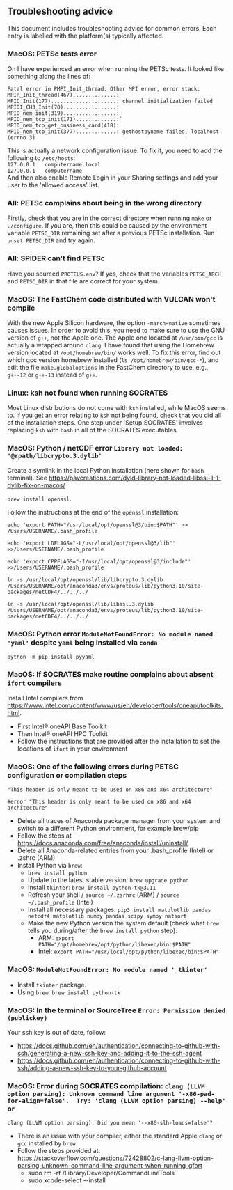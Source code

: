 ## Troubleshooting advice

This document includes troubleshooting advice for common errors. Each entry is labelled with the platform(s) typically affected.

### MacOS: PETSc tests error
On I have experienced an error when running the PETSc tests.
It looked like something along the lines of:
```
Fatal error in PMPI_Init_thread: Other MPI error, error stack:
MPIR_Init_thread(467)..............:
MPID_Init(177).....................: channel initialization failed
MPIDI_CH3_Init(70).................:
MPID_nem_init(319).................:
MPID_nem_tcp_init(171).............:`
MPID_nem_tcp_get_business_card(418):
MPID_nem_tcp_init(377).............: gethostbyname failed, localhost (errno 3)
```
This is actually a network configuration issue. To fix it, you need to add the following to `/etc/hosts`:    
`127.0.0.1   computername.local`    
`127.0.0.1   computername`    
And then also enable Remote Login in your Sharing settings and add your user to the 'allowed access' list.

### All: PETSc complains about being in the wrong directory
Firstly, check that you are in the correct directory when running `make` or `./configure`. If you are, then this could be caused by the environment variable `PETSC_DIR` remaining set after a previous PETSc installation. Run `unset PETSC_DIR` and try again.

### All: SPIDER can't find PETSc
Have you sourced `PROTEUS.env`? If yes, check that the variables `PETSC_ARCH` and `PETSC_DIR` in that file are correct for your system.

### MacOS: The FastChem code distributed with VULCAN won't compile 
With the new Apple Silicon hardware, the option `-march=native` sometimes causes issues. In order to avoid this, you need to make sure to use the GNU version of `g++`, not the Apple one. The Apple one located at `/usr/bin/gcc` is actually a wrapped around `clang`. I have found that using the Homebrew version located at `/opt/homebrew/bin/` works well. To fix this error, find out which gcc version homebrew installed (`ls /opt/homebrew/bin/gcc-*`), and edit the file `make.globaloptions` in the FastChem directory to use, e.g., `g++-12` or `g++-13` instead of `g++`.

### Linux: ksh not found when running SOCRATES
Most Linux distributions do not come with `ksh` installed, while MacOS seems to. If you get an error relating to `ksh` not being found, check that you did all of the installation steps. One step under 'Setup SOCRATES' involves replacing `ksh` with `bash` in all of the SOCRATES executables.

### MacOS: Python / netCDF error `Library not loaded: '@rpath/libcrypto.3.dylib'`
Create a symlink in the local Python installation (here shown for `bash` terminal). See https://pavcreations.com/dyld-library-not-loaded-libssl-1-1-dylib-fix-on-macos/

`brew install openssl`.

Follow the instructions at the end of the `openssl` installation:

`echo 'export PATH="/usr/local/opt/openssl@3/bin:$PATH"' >> /Users/USERNAME/.bash_profile`

`echo 'export LDFLAGS="-L/usr/local/opt/openssl@3/lib"' >>/Users/USERNAME/.bash_profile`  

`echo 'export CPPFLAGS="-I/usr/local/opt/openssl@3/include"' >>/Users/USERNAME/.bash_profile` 

`ln -s /usr/local/opt/openssl/lib/libcrypto.3.dylib /Users/USERNAME/opt/anaconda3/envs/proteus/lib/python3.10/site-packages/netCDF4/../../../`  

`ln -s /usr/local/opt/openssl/lib/libssl.3.dylib /Users/USERNAME/opt/anaconda3/envs/proteus/lib/python3.10/site-packages/netCDF4/../../../` 

### MacOS: Python error `ModuleNotFoundError: No module named 'yaml'` despite `yaml` being installed via `conda`
`python -m pip install pyyaml`

### MacOS: If SOCRATES make routine complains about absent `ifort` compilers
Install Intel compilers from https://www.intel.com/content/www/us/en/developer/tools/oneapi/toolkits.html.
* First Intel® oneAPI Base Toolkit
* Then Intel® oneAPI HPC Toolkit
* Follow the instructions that are provided after the installation to set the locations of `ifort` in your environment

### MacOS: One of the following errors during PETSC configuration or compilation steps
`"This header is only meant to be used on x86 and x64 architecture"`

`#error "This header is only meant to be used on x86 and x64 architecture"`

* Delete all traces of Anaconda package manager from your system and switch to a different Python environment, for example brew/pip
* Follow the steps at https://docs.anaconda.com/free/anaconda/install/uninstall/
* Delete all Anaconda-related entries from your .bash_profile (Intel) or .zshrc (ARM)
* Install Python via `brew`: 
  * `brew install python`
  * Update to the latest stable version: `brew upgrade python`
  * Install `tkinter`: `brew install python-tk@3.11`
  * Refresh your shell / `source ~/.zsrhrc` (ARM) / `source ~/.bash_profile` (Intel)
  * Install all necessary packages: `pip3 install matplotlib pandas netcdf4 matplotlib numpy pandas scipy sympy natsort`
  * Make the new Python version the system default (check what `brew` tells you during/after the `brew install python` step):
    * ARM: `export PATH="/opt/homebrew/opt/python/libexec/bin:$PATH"`
    * Intel: `export PATH="/usr/local/opt/python/libexec/bin:$PATH"`

### MacOS: `ModuleNotFoundError: No module named '_tkinter'`
* Install `tkinter` package.
* Using `brew`: `brew install python-tk`

### MacOS: In the terminal or SourceTree `Error: Permission denied (publickey)`
Your ssh key is out of date, follow:
* https://docs.github.com/en/authentication/connecting-to-github-with-ssh/generating-a-new-ssh-key-and-adding-it-to-the-ssh-agent
* https://docs.github.com/en/authentication/connecting-to-github-with-ssh/adding-a-new-ssh-key-to-your-github-account

### MacOS: Error during SOCRATES compilation: `clang (LLVM option parsing): Unknown command line argument '-x86-pad-for-align=false'.  Try: 'clang (LLVM option parsing) --help'` or 
`clang (LLVM option parsing): Did you mean '--x86-slh-loads=false'?`
* There is an issue with your compiler, either the standard Apple `clang` or `gcc` installed by `brew`
* Follow the steps provided at: https://stackoverflow.com/questions/72428802/c-lang-llvm-option-parsing-unknown-command-line-argument-when-running-gfort
  * sudo rm -rf /Library/Developer/CommandLineTools
  * sudo xcode-select --install

